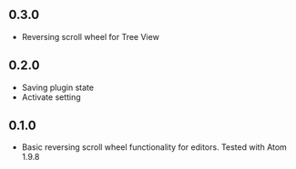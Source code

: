 ## 0.3.0
* Reversing scroll wheel for Tree View

## 0.2.0
* Saving plugin state
* Activate setting

## 0.1.0
* Basic reversing scroll wheel functionality for editors. Tested with Atom 1.9.8
